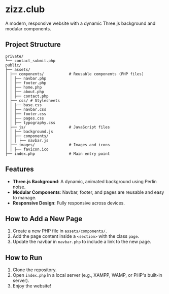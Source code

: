 # zizz.club

A modern, responsive website with a dynamic Three.js background and modular components.

## Project Structure

```
private/
└── contact_submit.php
public/
├── assets/
│ ├── components/           # Reusable components (PHP files)
│ │ ├── navbar.php
│ │ ├── footer.php
│ │ ├── home.php
│ │ ├── about.php
│ │ ├── contact.php
│ ├── css/ # Stylesheets
│ │ ├── base.css
│ │ ├── navbar.css
│ │ ├── footer.css
│ │ ├── pages.css
│ │ ├── typography.css
│ ├── js/                   # JavaScript files
│ │ ├── background.js
│ │ ├── components/
│ │ │ ├── navbar.js
│ ├── images/               # Images and icons
│ │ ├── favicon.ico
├── index.php               # Main entry point
```

## Features

- **Three.js Background**: A dynamic, animated background using Perlin noise.
- **Modular Components**: Navbar, footer, and pages are reusable and easy to manage.
- **Responsive Design**: Fully responsive across devices.

## How to Add a New Page

1. Create a new PHP file in `assets/components/`.
2. Add the page content inside a `<section>` with the class `page`.
3. Update the navbar in `navbar.php` to include a link to the new page.

## How to Run

1. Clone the repository.
2. Open `index.php` in a local server (e.g., XAMPP, WAMP, or PHP's built-in server).
3. Enjoy the website!
